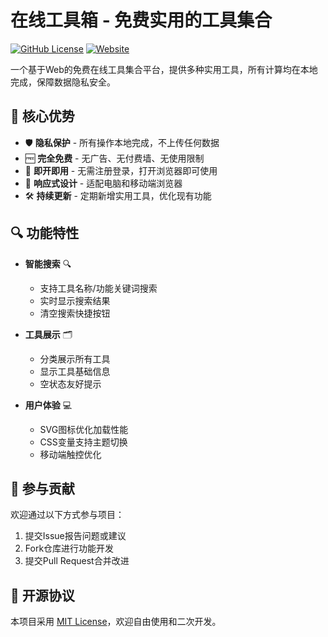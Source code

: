# 在线工具箱 - 免费实用的工具集合

[![GitHub License](https://img.shields.io/github/license/hjq766/Toolbox)](LICENSE)
[![Website](https://img.shields.io/website?url=https%3A%2F%2Fjqnav.top)](https://jqnav.top)

一个基于Web的免费在线工具集合平台，提供多种实用工具，所有计算均在本地完成，保障数据隐私安全。

## 🌟 核心优势

- 🛡️ **隐私保护** - 所有操作本地完成，不上传任何数据
- 🆓 **完全免费** - 无广告、无付费墙、无使用限制
- 🚀 **即开即用** - 无需注册登录，打开浏览器即可使用
- 📱 **响应式设计** - 适配电脑和移动端浏览器
- 🛠️ **持续更新** - 定期新增实用工具，优化现有功能

## 🔍 功能特性

- **智能搜索** 🔍
  - 支持工具名称/功能关键词搜索
  - 实时显示搜索结果
  - 清空搜索快捷按钮

- **工具展示** 🗂️
  - 分类展示所有工具
  - 显示工具基础信息
  - 空状态友好提示

- **用户体验** 💻
  - SVG图标优化加载性能
  - CSS变量支持主题切换
  - 移动端触控优化

## 🤝 参与贡献

欢迎通过以下方式参与项目：
1. 提交Issue报告问题或建议
2. Fork仓库进行功能开发
3. 提交Pull Request合并改进

## 📜 开源协议
本项目采用 [MIT License](LICENSE)，欢迎自由使用和二次开发。
